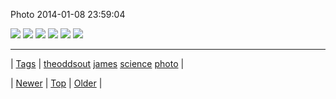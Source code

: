 <!--
title: Photo 2014-01-08 23
date: 2020-06-28T15:27:00.240Z
tags: theoddsout, james, science, photo
-->


Photo 2014-01-08 23:59:04

![](72709130523-0.png)
![](72709130523-1.png)
![](72709130523-2.png)
![](72709130523-3.png)
![](72709130523-4.png)
![](72709130523-5.png)

<!--BOTTOM-POST-NAVIGATION-->
---

| [Tags](tags.md) | [theoddsout](tag-theoddsout.md) [james](tag-james.md) [science](tag-science.md) [photo](tag-photo.md) |

| [Newer](72706173665.md) | [Top](index.md) | [Older](72756176093.md) |